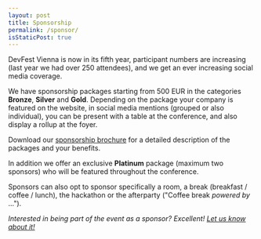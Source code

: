```yaml
---
layout: post
title: Sponsorship
permalink: /sponsor/
isStaticPost: true
---
```


DevFest Vienna is now in its fifth year, participant numbers are increasing (last year we had over 250 attendees), and we get an ever increasing social media coverage.

We have sponsorship packages starting from 500 EUR in the categories **Bronze**, **Silver** and **Gold**.
Depending on the package your company is featured on the website, in social media mentions (grouped or also individual), you can be present with a table at the conference, and also display a rollup at the foyer.

Download our [sponsorship brochure](/pdf/DevFest_Vienna_Sponsorship.pdf) for a detailed description of the packages and your benefits.

In addition we offer an exclusive **Platinum** package (maximum two sponsors) who will be featured throughout the conference.

Sponsors can also opt to sponsor specifically a room, a break (breakfast / coffee / lunch), the hackathon or the afterparty ("Coffee break _powered by_ ...").

_Interested in being part of the event as a sponsor? Excellent! [Let us know about it!](mailto:team@devfest.at?subject=Sponsorship&body=Please%20send%20me%20your%20sponsorship%20package%20document,%20thanks!)_

<img class="img-responsive feature-image" src="{{ site.baseurl }}/img/posts/sponsor.jpg" style="display:none">
